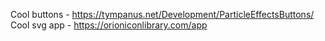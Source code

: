 Cool buttons - https://tympanus.net/Development/ParticleEffectsButtons/
Cool svg app - https://orioniconlibrary.com/app

